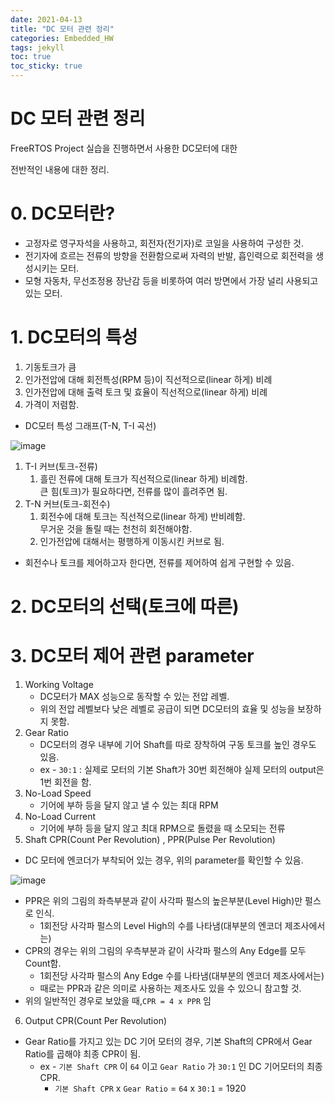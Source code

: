 ```yaml
---
date: 2021-04-13
title: "DC 모터 관련 정리"
categories: Embedded_HW
tags: jekyll
toc: true  
toc_sticky: true 
---
```


DC 모터 관련 정리
=============

FreeRTOS Project 실습을 진행하면서 사용한 DC모터에 대한    

전반적인 내용에 대한 정리.


# 0. DC모터란?
* 고정자로 영구자석을 사용하고, 회전자(전기자)로 코일을 사용하여 구성한 것.
* 전기자에 흐르는 전류의 방향을 전환함으로써 자력의 반발, 흡인력으로 회전력을 생성시키는 모터.
* 모형 자동차, 무선조정용 장난감 등을 비롯하여 여러 방면에서 가장 널리 사용되고 있는 모터.

# 1. DC모터의 특성
1. 기동토크가 큼
2. 인가전압에 대해 회전특성(RPM 등)이 직선적으로(linear 하게) 비례
3. 인가전압에 대해 출력 토크 및 효율이 직선적으로(linear 하게) 비례
4. 가격이 저렴함.

* DC모터 특성 그래프(T-N, T-I 곡선)    

![image](https://user-images.githubusercontent.com/79636864/114524962-a604a000-9c80-11eb-8e25-b8f82b2ae2f1.png)    

1. T-I 커브(토크-전류)
    1. 흘린 전류에 대해 토크가 직선적으로(linear 하게) 비례함.    
       큰 힘(토크)가 필요하다면, 전류를 많이 흘려주면 됨.
2. T-N 커브(토크-회전수)
    1. 회전수에 대해 토크는 직선적으로(linear 하게) 반비례함.    
       무거운 것을 돌릴 때는 천천히 회전해야함.
    2. 인가전압에 대해서는 평행하게 이동시킨 커브로 됨.

* 회전수나 토크를 제어하고자 한다면, 전류를 제어하여 쉽게 구현할 수 있음.


# 2. DC모터의 선택(토크에 따른)

# 3. DC모터 제어 관련 parameter
1. Working Voltage
    * DC모터가 MAX 성능으로 동작할 수 있는 전압 레벨.
    * 위의 전압 레벨보다 낮은 레벨로 공급이 되면 DC모터의 효율 및 성능을 보장하지 못함.
2. Gear Ratio
    * DC모터의 경우 내부에 기어 Shaft를 따로 장착하여 구동 토크를 높인 경우도 있음.
    * ex - ```30:1``` : 실제로 모터의 기본 Shaft가 30번 회전해야 실제 모터의 output은 1번 회전을 함.
3. No-Load Speed
    * 기어에 부하 등을 달지 않고 낼 수 있는 최대 RPM
4. No-Load Current
    * 기어에 부하 등을 달지 않고 최대 RPM으로 돌렸을 때 소모되는 전류
5. Shaft CPR(Count Per Revolution) , PPR(Pulse Per Revolution)
* DC 모터에 엔코더가 부착되어 있는 경우, 위의 parameter를 확인할 수 있음.    


![image](https://user-images.githubusercontent.com/79636864/114527469-faa91a80-9c82-11eb-9024-4267b8cddebf.png)    


* PPR은 위의 그림의 좌측부분과 같이 사각파 펄스의 높은부분(Level High)만 펄스로 인식.
    * 1회전당 사각파 펄스의 Level High의 수를 나타냄(대부분의 엔코더 제조사에서는)
* CPR의 경우는 위의 그림의 우측부분과 같이 사각파 펄스의 Any Edge를 모두 Count함.
    * 1회전당 사각파 펄스의 Any Edge 수를 나타냄(대부분의 엔코더 제조사에서는)
    * 때로는 PPR과 같은 의미로 사용하는 제조사도 있을 수 있으니 참고할 것.
* 위의 일반적인 경우로 보았을 때,```CPR = 4 x PPR``` 임

6. Output CPR(Count Per Revolution)
* Gear Ratio를 가지고 있는 DC 기어 모터의 경우, 기본 Shaft의 CPR에서 Gear Ratio를 곱해야 최종 CPR이 됨.
    * ex - ```기본 Shaft CPR``` 이 ```64``` 이고 ```Gear Ratio``` 가 ```30:1``` 인 DC 기어모터의 최종 CPR.
        * ```기본 Shaft CPR``` x ```Gear Ratio``` = ```64``` x ```30:1``` = 1920



    
